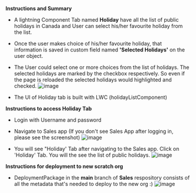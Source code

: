 **Instructions and Summary**

- A lightning Component Tab named **Holiday** have all the list of public holidays in Canada and User can select his/her favourite holiday from the list. 

- Once the user makes choice of his/her favourite holiday, that information is saved in custom field named **'Selected Holidays'** on the user object. 

- The User could select one or more choices from the list of holidays. The selected holidays are marked by the checkbox respectively. So even if the page is reloaded the selected holidays would highlighted and checked. 
![image](https://user-images.githubusercontent.com/91918045/136025803-7e875184-b2c9-4163-b19e-ec18ed4b384b.png)

- The UI of Holiday tab is built with LWC (holidayListComponent) 

**Instructions to access Holiday Tab**
- Login with Username and password

- Navigate to Sales app (If you don't see Sales App after logging in, please see the screenshot) ![image](https://user-images.githubusercontent.com/91918045/136027724-470c7b31-fbfb-4f44-8577-fcd5a107d3c0.png)

- You will see "Holiday' Tab after navigating to the Sales app. Click on 'Holiday' Tab. You will the see the list of public holidays. ![image](https://user-images.githubusercontent.com/91918045/136028476-561ac83f-c857-4d1e-9389-6daef7d8e0f9.png)


**Instructions for deployment to new scratch org**

- DeploymentPackage in the **main** branch of **Sales** respository consists of all the metadata that's needed to deploy to the new org :) 
![image](https://user-images.githubusercontent.com/91918045/136028961-5842804a-41ad-44aa-b4be-7e251b20d982.png)


